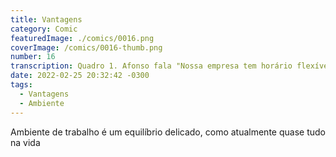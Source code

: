 ```yaml
---
title: Vantagens
category: Comic
featuredImage: ./comics/0016.png
coverImage: /comics/0016-thumb.png
number: 16
transcription: Quadro 1. Afonso fala "Nossa empresa tem horário flexível, ambiente dinâmico e inovador". Quadro 2. Msone fala "Por favor leia como hora extra não remunerada, falta de planejamento e modelo de negócio tradicional". Quadro 3. Afonso fala "Temos café a vontade para ajudar na sua disposição e produtividade". Quadro 4. Msone fala "O que foi? É isso mesmo, não crítico café grátis.".
date: 2022-02-25 20:32:42 -0300
tags:
  - Vantagens
  - Ambiente
---
```


Ambiente de trabalho é um equilíbrio delicado, como atualmente quase tudo na vida
